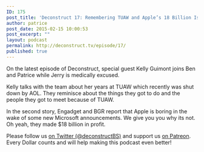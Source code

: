 ```yaml
---
ID: 175
post_title: 'Deconstruct 17: Remembering TUAW and Apple’s 18 Billion Is Boring'
author: patrice
post_date: 2015-02-15 10:00:53
post_excerpt: ""
layout: podcast
permalink: http://deconstruct.tv/episode/17/
published: true
---
```

<p>On the latest episode of Deconstruct, special guest Kelly Guimont joins Ben and Patrice while Jerry is medically excused.  </p>
<p>
Kelly talks with the team about her years at TUAW which recently was shut down by AOL.  They reminisce about the things they got to do and the people they got to meet because of TUAW.</p>
<p>
In the second story, Engadget and BGR report that Apple is boring in the wake of some new Microsoft announcements.  We give you you why its not. Oh yeah, they made $18 billion in profit.
</p>
<p>
Please follow us <a href="http://twitter.com/deconstructBS">on Twitter (@deconstructBS)</a> and support us <a href="http://patreon.com/deconstruct">on Patreon</a>. Every Dollar counts and will help making this podcast even better!
</p>